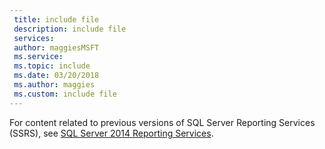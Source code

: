 ```yaml
---
 title: include file
 description: include file
 services: 
 author: maggiesMSFT
 ms.service: 
 ms.topic: include
 ms.date: 03/20/2018
 ms.author: maggies
 ms.custom: include file
---
```


For content related to previous versions of SQL Server Reporting Services (SSRS), see [SQL Server 2014 Reporting Services](../reporting-services/create-deploy-and-manage-mobile-and-paginated-reports.md).